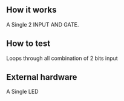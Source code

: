 <!---

This file is used to generate your project datasheet. Please fill in the information below and delete any unused
sections.

You can also include images in this folder and reference them in the markdown. Each image must be less than
512 kb in size, and the combined size of all images must be less than 1 MB.
-->

## How it works

A Single 2 INPUT AND GATE.

## How to test

Loops through all combination of 2 bits input
## External hardware

A Single LED

